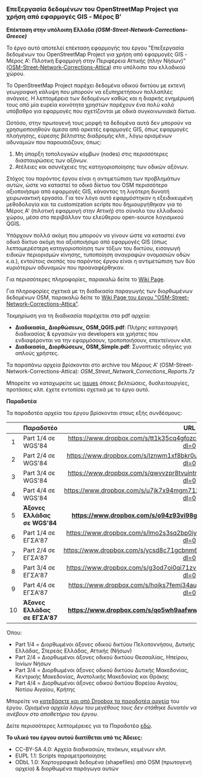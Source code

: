 ### Επεξεργασία δεδομένων του OpenStreetMap Project για χρήση από εφαρμογές GIS - Μέρος Β’
**Επέκταση στην υπόλοιπη Ελλάδα _(OSM-Street-Network-Corrections-Greece)_**

Το έργο αυτό αποτελεί επέκταση εφαρμογής του έργου "Επεξεργασία δεδομένων του OpenStreetMap Project για χρήση από εφαρμογές GIS - Μέρος Α’: Πιλοτική Εφαρμογή στην Περιφέρεια Αττικής (πλην Νήσων)" ([OSM-Street-Network-Corrections-Attica](https://github.com/ellak-monades-aristeias/OSM-Street-Network-Corrections-Attica)) στο υπόλοιπο του ελλαδικού χώρου.

Το OpenStreetMap Project παρέχει δεδομένα οδικού δικτύου με εκτενή γεωγραφική κάλυψη που μπορούν να εξυπηρετήσουν πολλαπλές ανάγκες. Η λεπτομέρεια των δεδομένων καθώς και η διαρκής ενημέρωσή τους από μία ευρεία κοινότητα χρηστών παρέχουν ένα πολύ καλό υπόβαθρο για εφαρμογές που σχετίζονται με οδικά συγκοινωνιακά δίκτυα.

Ωστόσο, στην πρωτογενή τους μορφή τα δεδομένα αυτά δεν μπορούν να χρησιμοποιηθούν άμεσα από αρκετές εφαρμογές GIS, όπως εφαρμογές πλοήγησης, εύρεσης βέλτιστης διαδρομής κλπ., λόγω ορισμένων αδυναμιών που παρουσιάζουν, όπως:

1. Μη ύπαρξη τοπολογικών κόμβων (nodes) στις περισσότερες διασταυρώσεις των αξόνων.
2. Ατέλειες και ασυνέχειες της κατηγοριοποίησης των οδικών αξόνων.

Στόχος του παρόντος έργου είναι η αντιμετώπιση των προβλημάτων αυτών, ώστε να καταστεί το οδικό δίκτυο του OSM περισσότερο αξιοποιήσιμο από εφαρμογές GIS, κάνοντας τη λιγότερη δυνατή χειρωνακτική εργασία. Για τον λόγο αυτό εφαρμόστηκαν η εξειδικευμένη μεθοδολογία και τα customization scripts που δημιουργήθηκαν για το Μέρος Α' (πιλοτική εφαρμογή στην Αττική) στο σύνολο του ελλαδικού χώρου, μέσα στο περιβάλλον του ελεύθερου open-source λογισμικού QGIS.

Υπάρχουν πολλά ακόμη που μπορούν να γίνουν ώστε να καταστεί ένα οδικό δίκτυο ακόμη πιο αξιοποιήσιμο από εφαρμογές GIS (όπως λεπτομερέστερη κατηγοριοποίηση των τόξων του δικτύου, εισαγωγή ειδικών περιορισμών κίνησης, τυποποίηση αναγραφών ονομασιών οδών κ.α.), εντούτοις σκοπός του παρόντος έργου είναι η αντιμετώπιση των δύο κυριότερων αδυναμιών που προαναφέρθηκαν.

Για περισσότερες πληροφορίες, παρακαλώ δείτε το [Wiki Page](https://github.com/ellak-monades-aristeias/OSM-Street-Network-Corrections-Greece/wiki).

Για πληροφορίες σχετικά με τη διαδικασία παραγωγής των διορθωμένων δεδομένων OSM, παρακαλώ δείτε το [Wiki Page του έργου
"OSM-Street-Network-Corrections-Attica"](https://github.com/ellak-monades-aristeias/OSM-Street-Network-Corrections-Attica/wiki).

Τεκμηρίωση για τη διαδικασία παρέχεται στα pdf αρχεία:
* **Διαδικασία_ Διορθώσεων_ OSM_QGIS.pdf**: Πλήρης καταγραφή διαδικασίας & εργασιών για developers και χρήστες που ενδιαφέρονται να την εφαρμόσουν, τροποποιήσουν, επεκτείνουν κλπ.
* **Διαδικασία_ Διορθώσεων_ OSM_Simple.pdf**: Συνοπτικές οδηγίες για απλούς χρήστες.

Τα παραπάνω αρχεία βρίσκονται στο archive του Μέρους Α' (OSM-Street-Network-Corrections-Attica): _OSM_Street_Network_Corrections_Reports.7z_

Μπορείτε να καταχωρείτε ως [issues](https://github.com/ellak-monades-aristeias/OSM-Street-Network-Corrections-Greece/issues) όποιες βελτιώσεις, δυσλειτουργίες, προτάσεις κλπ. έχετε εντοπίσει σχετικά με το έργο αυτό.

**Παραδοτέα**

Τα παραδοτέα αρχεία του έργου βρίσκονται στους εξής συνδέσμους:

|       |                          **Παραδοτέο**                            |**URL**|
|:-----:|:------------------------------------------------------------------|:-----:|
|   1   |Part 1/4 σε WGS'84|https://www.dropbox.com/s/tt1k35cq4gfozcc/roads_corrected_wgs84_part1of4.7z?dl=0|
|   2   |Part 2/4 σε WGS'84|https://www.dropbox.com/s/lznwm1xf8bkr0uz/roads_corrected_wgs84_part2of4.7z?dl=0|
|   3   |Part 3/4 σε WGS'84|https://www.dropbox.com/s/qwvvzpr8tvuintm/roads_corrected_wgs84_part3of4.7z?dl=0|
|   4   |Part 4/4 σε WGS'84|https://www.dropbox.com/s/u7jk7x94mgm7127/roads_corrected_wgs84_part4of4.7z?dl=0|
|   5   |**Άξονες Ελλάδας σε WGS'84**|**https://www.dropbox.com/s/o94z93vi98gabli/roads_corrected_wgs84.7z?dl=0**|
|   6   |Part 1/4 σε ΕΓΣΑ'87|https://www.dropbox.com/s/lmo2s3sq2bp0iye/roads_corrected_ggrs87_part1of4.7z?dl=0|
|   7   |Part 2/4 σε ΕΓΣΑ'87|https://www.dropbox.com/s/ycsd8c71gcbnm6w/roads_corrected_ggrs87_part2of4.7z?dl=0|
|   8   |Part 3/4 σε ΕΓΣΑ'87|https://www.dropbox.com/s/g3od7oi0qi71zv1/roads_corrected_ggrs87_part3of4.7z?dl=0|
|   9   |Part 4/4 σε ΕΓΣΑ'87|https://www.dropbox.com/s/hoiks7femj34auj/roads_corrected_ggrs87_part4of4.7z?dl=0|
|  10   |**Άξονες Ελλάδας σε ΕΓΣΑ'87**|**https://www.dropbox.com/s/qo5wh9aafwwotsu/roads_corrected_ggrs87.7z?dl=0**|

Όπου:
  * Part 1/4 = Διορθωμένοι άξονες οδικού δικτύου Πελοποννήσου, Δυτικής Ελλάδας, Στερεάς Ελλάδας, Αττικής (Νήσων)
  * Part 2/4 = Διορθωμένοι άξονες οδικού δικτύου Θεσσαλίας, Ηπείρου, Ιονίων Νήσων
  * Part 3/4 = Διορθωμένοι άξονες οδικού δικτύου Δυτικής Μακεδονίας, Κεντρικής Μακεδονίας, Ανατολικής Μακεδονίας και Θράκης
  * Part 4/4 = Διορθωμένοι άξονες οδικού δικτύου Βορείου Αιγαίου, Νοτίου Αιγαίου, Κρήτης

Μπορείτε να [κατεβάσετε και από Dropbox τα παραδοτέα αρχεία](https://www.dropbox.com/sh/zuirfdyw40qjmaa/AADnVgnV5dkfuyRs9ugll5s1a?dl=0) του έργου. _Ορισμένα αρχεία λόγω του μεγέθους τους δεν στάθηκε δυνατόν να ανέβουν στο αποθετήριο του έργου._

Δείτε περισσότερες λεπτομέρειες για τα Παραδοτέα [εδώ](https://github.com/ellak-monades-aristeias/OSM-Street-Network-Corrections-Greece/wiki/Deliverables).

**Το υλικό του έργου αυτού διατίθεται υπό τις Άδειες:**
- CC-BY-SA 4.0: Αρχεία διαδικασιών, πινάκων, κειμένων κλπ.
- EUPL 1.1: Scripts παραμετροποίησης
- ODbL 1.0: Χαρτογραφικά δεδομένα (shapefiles) από OSM (πρωτογενή αρχεία) & διορθωμένα παράγωγα αυτών
